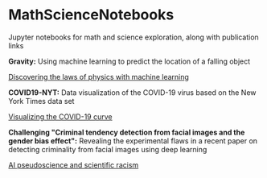 # MathScienceNotebooks
Jupyter notebooks for math and science exploration, along with publication links

**Gravity:** Using machine learning to predict the location of a falling object

[Discovering the laws of physics with machine learning](https://towardsdatascience.com/discovering-the-laws-of-physics-with-machine-learning-f2c2b5548fe)

**COVID19-NYT:** Data visualization of the COVID-19 virus based on the New York Times data set

[Visualizing the COVID-19 curve](https://towardsdatascience.com/visualizing-the-covid-19-curve-a5f99f4de43f)

**Challenging "Criminal tendency detection from facial images and the gender bias effect":** Revealing the experimental flaws in a recent paper on detecting criminality from facial images using deep learning

[AI pseudoscience and scientific racism](https://towardsdatascience.com/ai-pseudoscience-and-scientific-racism-693f1444c959)
